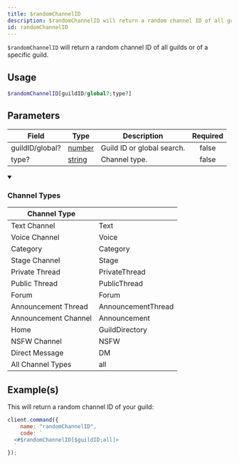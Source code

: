 ```yaml
---
title: $randomChannelID
description: $randomChannelID will return a random channel ID of all guilds or of a specific guild.
id: randomChannelID
---
```


`$randomChannelID` will return a random channel ID of all guilds or of a specific guild.

## Usage

```php
$randomChannelID[guildID/global?;type?]
```

## Parameters

| Field           | Type                                                                                              | Description                | Required |
| --------------- | ------------------------------------------------------------------------------------------------- | -------------------------- | :------: |
| guildID/global? | [number](https://developer.mozilla.org/en-US/docs/Web/JavaScript/Reference/Global_Objects/Number) | Guild ID or global search. |  false   |
| type?           | [string](https://developer.mozilla.org/en-US/docs/Web/JavaScript/Reference/Global_Objects/String) | Channel type.              |  false   |

<div class="details">
<details open>
  <summary><h3>Channel Types</h3></summary>
</details>
  <div class="content">
    <table>
      <thead>
        <tr>
          <th>Channel Type</th>
          <th></th>
        </tr>
      </thead>
      <tbody>
        <tr>
          <td>Text Channel</td>
          <td>Text</td>
        </tr>
        <tr>
          <td>Voice Channel</td>
          <td>Voice</td>
        </tr>
        <tr>
          <td>Category</td>
          <td>Category</td>
        </tr>
        <tr>
          <td>Stage Channel</td>
          <td>Stage</td>
        </tr>
        <tr>
          <td>Private Thread</td>
          <td>PrivateThread</td>
        </tr>
        <tr>
          <td>Public Thread</td>
          <td>PublicThread</td>
        </tr>
        <tr>
          <td>Forum</td>
          <td>Forum</td>
        </tr>
        <tr>
          <td>Announcement Thread</td>
          <td>AnnouncementThread</td>
        </tr>
        <tr>
          <td>Announcement Channel</td>
          <td>Announcement</td>
        </tr>
        <tr>
          <td>Home</td>
          <td>GuildDirectory</td>
        </tr>
        <tr>
          <td>NSFW Channel</td>
          <td>NSFW</td>
        </tr>
        <tr>
          <td>Direct Message</td>
          <td>DM</td>
        </tr>
        <tr>
          <td>All Channel Types</td>
          <td>all</td>
        </tr>
      </tbody>
    </table>
  </div>
</div>

## Example(s)

This will return a random channel ID of your guild:

```javascript
client.command({
    name: "randomChannelID",
    code: `
  <#$randomChannelID[$guildID;all]>
  `
});
```
